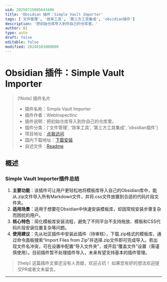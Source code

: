 ```yaml
---
uid: 20250715005643406
title: 'Obsidian 插件：Simple Vault Importer'
tags: ['文件管理', '效率工具', '第三方工具集成', 'obsidian插件']
description: '把初始仓库导入到你自己的仓库里。'
author: AI
type: auto
draft: false
editable: false
modified: 20240101000000
---
```


# Obsidian 插件：Simple Vault Importer

> [!Note] 插件名片
> - 插件名称：Simple Vault Importer
> - 插件作者：WebInspectInc
> - 插件说明：把初始仓库导入到你自己的仓库里。
> - 插件分类：['文件管理', '效率工具', '第三方工具集成', 'obsidian插件']
> - 项目地址：[点我访问](https://github.com/WebInspectInc/obsidian-simple-template-importer)
> - 国内下载地址：[下载安装](https://pkmer.cn/products/plugin/pluginMarket/?simple-vault-importer)
> - 自述文件：[Readme](https://ghproxy.net/https://raw.githubusercontent.com/WebInspectInc/obsidian-simple-template-importer/master/README.md)



## 概述

### Simple Vault Importer插件总结
1. **主要功能**：该插件可让用户更轻松地将模板库导入自己的Obsidian库中，能从.zip文件导入所有Markdown文件，并将.css文件放置到合适的代码片段文件夹。
2. **适用场景**：适用于想要在Obsidian中快速安装模板库，却因常规安装步骤复杂而困扰的用户。
3. **核心特色**：简化模板库安装流程，避免了不同平台不支持拖放、模板和CSS代码片段安装位置复杂等问题。
4. **使用建议**：先从社区插件中安装此插件（待审核），下载.zip格式的模板库，通过命令面板搜索“Import Files from Zip”并选择.zip文件即可完成导入。若出现文件名冲突，可在设置中配置“导入文件夹”，或开启“覆盖文件”设置（需谨慎使用）。目前插件暂不处理插件导入，未来有望支持基本的插件管理。


> [!help] 
> 这篇插件文章还没有人贡献，欢迎占坑！
> 如果您有好的想法欢迎提交PR或者文末留言。
> 

---


